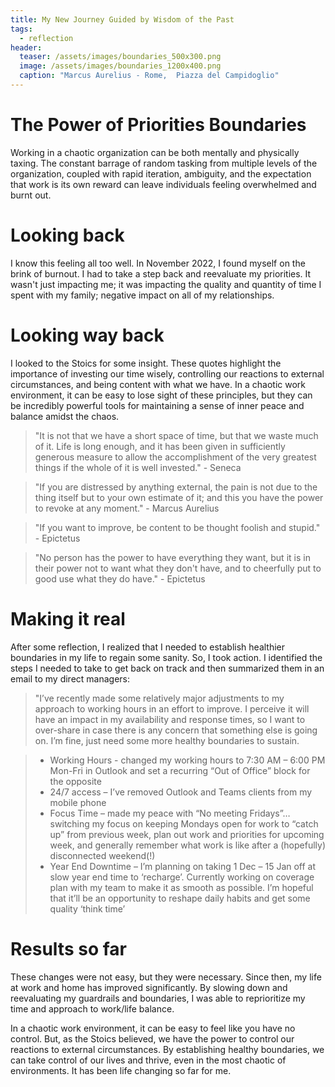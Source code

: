 ```yaml
---
title: My New Journey Guided by Wisdom of the Past
tags: 
  - reflection
header:
  teaser: /assets/images/boundaries_500x300.png
  image: /assets/images/boundaries_1200x400.png
  caption: "Marcus Aurelius - Rome,  Piazza del Campidoglio"
---
```

# The Power of Priorities Boundaries
Working in a chaotic organization can be both mentally and physically taxing. The constant barrage of random tasking from multiple levels of the organization, coupled with rapid iteration, ambiguity, and the expectation that work is its own reward can leave individuals feeling overwhelmed and burnt out.

# Looking back
I know this feeling all too well. In November 2022, I found myself on the brink of burnout. I had to take a step back and reevaluate my priorities. It wasn't just impacting me; it was impacting the quality and quantity of time I spent with my family; negative impact on all of my relationships. 

# Looking way back
I looked to the Stoics for some insight. These quotes highlight the importance of investing our time wisely, controlling our reactions to external circumstances, and being content with what we have. In a chaotic work environment, it can be easy to lose sight of these principles, but they can be incredibly powerful tools for maintaining a sense of inner peace and balance amidst the chaos.

>"It is not that we have a short space of time, but that we waste much of it. Life is long enough, and it has been given in sufficiently generous measure to allow the accomplishment of the very greatest things if the whole of it is well invested." - Seneca

>"If you are distressed by anything external, the pain is not due to the thing itself but to your own estimate of it; and this you have the power to revoke at any moment." - Marcus Aurelius

>"If you want to improve, be content to be thought foolish and stupid." - Epictetus

>"No person has the power to have everything they want, but it is in their power not to want what they don't have, and to cheerfully put to good use what they do have." - Epictetus

# Making it real

After some reflection, I realized that I needed to establish healthier boundaries in my life to regain some sanity. So, I took action. I identified the steps I needed to take to get back on track and then summarized them in an email to my direct managers:

>"I’ve recently made some relatively major adjustments to my approach to working hours in an effort to improve. I perceive it will have an impact in my availability and response times, so I want to over-share in case there is any concern that something else is going on. I’m fine, just need some more healthy boundaries to sustain.

>- Working Hours - changed my working hours to 7:30 AM – 6:00 PM Mon-Fri in Outlook and set a recurring “Out of Office” block for the opposite
>- 24/7 access – I’ve removed Outlook and Teams clients from my mobile phone
>- Focus Time – made my peace with “No meeting Fridays”… switching my focus on keeping Mondays open for work to “catch up” from previous week, plan out work and priorities for upcoming week, and generally remember what work is like after a (hopefully) disconnected weekend(!)
>- Year End Downtime – I’m planning on taking 1 Dec – 15 Jan off at slow year end time to ‘recharge’. Currently working on coverage plan with my team to make it as smooth as possible. I’m hopeful that it’ll be an opportunity to reshape daily habits and get some quality ‘think time’

# Results so far
These changes were not easy, but they were necessary. Since then, my life at work and home has improved significantly. By slowing down and reevaluating my guardrails and boundaries, I was able to reprioritize my time and approach to work/life balance.

In a chaotic work environment, it can be easy to feel like you have no control. But, as the Stoics believed, we have the power to control our reactions to external circumstances. By establishing healthy boundaries, we can take control of our lives and thrive, even in the most chaotic of environments. It has been life changing so far for me.
